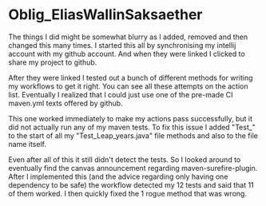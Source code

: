 # Oblig_EliasWallinSaksaether

The things I did might be somewhat blurry as I added, removed and then changed this many times.
I started this all by synchronising my intellij account with my github account. And when they were linked I clicked to 
share my project to github.

After they were linked I tested out a bunch of different methods for writing my workflows to get it right. You can see 
all these attempts on the action list.
Eventually I realized that I could just use one of the pre-made CI maven.yml texts offered by github.

This one worked immediately to make my actions pass successfully, but it did not actually run any of my maven tests.
To fix this issue I added "Test_" to the start of all my "Test_Leap_years.java" file methods and also to the file name
itself.

Even after all of this it still didn't detect the tests.
So I looked around to eventually find the canvas announcement regarding maven-surefire-plugin.
After I implemented this (and the advice regarding only having one dependency to be safe) the workflow detected my 12
tests and said that 11 of them worked.
I then quickly fixed the 1 rogue method that was wrong.